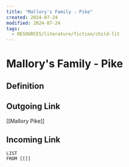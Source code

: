 ```yaml
---
title: "Mallory's Family - Pike"
created: 2024-07-24
modified: 2024-07-24
tags:
  - RESOURCES/literature/fiction/child-lit
---
```

# Mallory's Family - Pike
## Definition

## Outgoing Link
[[Mallory Pike]]
## Incoming Link
```dataview
LIST
FROM [[]]
```
